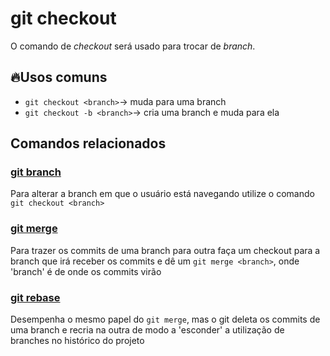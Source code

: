 # git checkout

O comando de _checkout_ será usado para trocar de _branch_.

## 🔥Usos comuns
- `git checkout <branch>`-> muda para uma branch
- `git checkout -b <branch>`-> cria uma branch e muda para ela


## Comandos relacionados
### [git branch](https://github.com/viniirbr/github-tutorial/blob/main/Comandos%20Essenciais/git-checkout.md)
Para alterar a branch em que o usuário está navegando utilize o comando `git checkout <branch>`
### [git merge](https://github.com/viniirbr/github-tutorial/blob/main/Comandos%20Essenciais/git-merge.md)
Para trazer os commits de uma branch para outra faça um checkout para a branch que irá receber os commits e dê um `git merge <branch>`, onde 'branch' é de onde os commits virão
### [git rebase](https://github.com/viniirbr/github-tutorial/blob/main/Comandos%20Essenciais/git-rebase.md)
Desempenha o mesmo papel do `git merge`, mas o git deleta os commits de uma branch e recria na outra de modo a 'esconder' a utilização de branches no histórico do projeto
